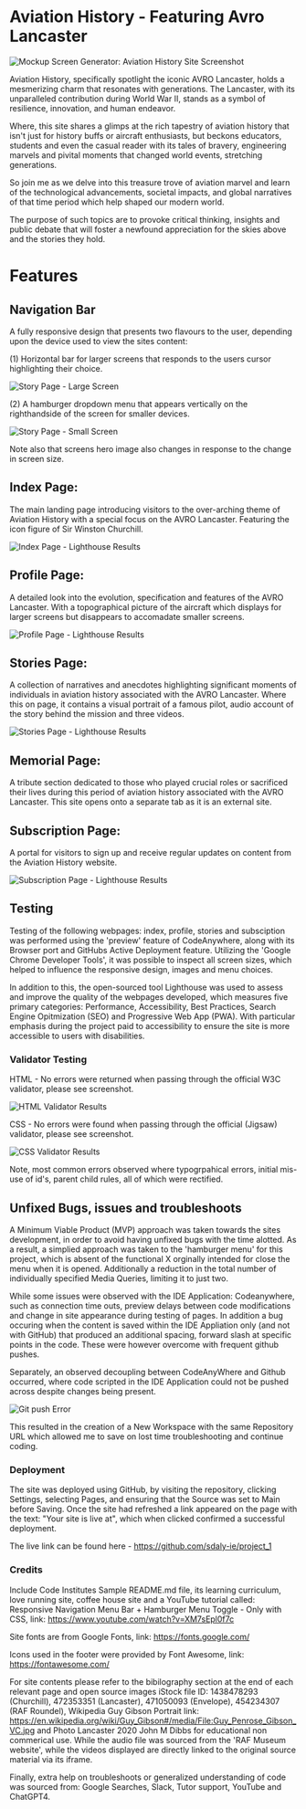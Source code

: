 # Aviation History - Featuring Avro Lancaster

![Mockup Screen Generator: Aviation History Site Screenshot](assets/images/responsive.jpg)

Aviation History, specifically spotlight the iconic AVRO Lancaster, holds a mesmerizing charm that resonates with generations. The Lancaster, with its unparalleled contribution during World War II, stands as a symbol of resilience, innovation, and human endeavor.

Where, this site shares a glimps at the rich tapestry of aviation history that isn't just for history buffs or aircraft enthusiasts, but beckons educators, students and even the casual reader with its tales of bravery, engineering marvels and pivital moments that changed world events, stretching generations.

So join me as we delve into this treasure trove of aviation marvel and learn of the technological advancements, societal impacts, and global narratives of that time period which help shaped our modern world.

The purpose of such topics are to provoke critical thinking, insights and public debate that will foster a newfound appreciation for the skies above and the stories they hold.

# Features

## Navigation Bar
A fully responsive design that presents two flavours to the user, depending upon the device used to view the sites content:

(1) Horizontal bar for larger screens that responds to the users cursor highlighting their choice.

![Story Page - Large Screen](assets/images/large-screen.jpg)

(2) A hamburger dropdown menu that appears vertically on the righthandside of the screen for smaller devices.

![Story Page - Small Screen](assets/images/small-screen.jpg)

Note also that screens hero image also changes in response to the change in screen size.
 
## Index Page: 
The main landing page introducing visitors to the over-arching theme of Aviation History with a special focus on the AVRO Lancaster. Featuring the icon figure of Sir Winston Churchill.

![Index Page - Lighthouse Results](assets/images/lighthouse-index.jpg)


## Profile Page: 
A detailed look into the evolution, specification and features of the AVRO Lancaster. With a topographical picture of the aircraft which displays for larger screens but disappears to accomadate smaller screens.

![Profile Page - Lighthouse Results](assets/images/lighthouse-profile.jpg)


## Stories Page: 
A collection of narratives and anecdotes highlighting significant moments of individuals in aviation history associated with the AVRO Lancaster. Where this on page, it contains a visual portrait of a famous pilot, audio account of the story behind the mission and three videos.

![Stories Page - Lighthouse Results](assets/images/lighthouse-stories.jpg)


## Memorial Page: 
A tribute section dedicated to those who played crucial roles or sacrificed their lives during this period of aviation history associated with the AVRO Lancaster. This site opens onto a separate tab as it is an external site.


## Subscription Page:
A portal for visitors to sign up and receive regular updates on content from the Aviation History website.

![Subscription Page - Lighthouse Results](assets/images/lighthouse-subscribe.jpg)


## Testing

Testing of the following webpages: index, profile, stories and subsciption was performed using the 'preview' feature of CodeAnywhere, along with its Browser port and GitHubs Active Deployment feature. Utilizing the 'Google Chrome Developer Tools', it was possible to inspect all screen sizes, which helped to influence the responsive design, images and menu choices. 

In addition to this, the open-sourced tool Lighthouse was used to assess and improve the quality of the webpages developed, which measures five primary categories: Performance, Accessibility, Best Practices, Search Engine Opitmization (SEO) and Progressive Web App (PWA). With particular emphasis during the project paid to accessibility to ensure the site is more accessible to users with disabilities.

### Validator Testing
HTML - No errors were returned when passing through the official W3C validator, please see screenshot.

![HTML Validator Results](assets/images/html-validation.gif)

CSS - No errors were found when passing through the official (Jigsaw) validator, please see screenshot.

![CSS Validator Results](assets/images/css-validation.jpg)

Note, most common errors observed where typogrpahical errors, initial mis-use of id's, parent child rules, all of which were rectified.

## Unfixed Bugs, issues and troubleshoots

A Minimum Viable Product (MVP) approach was taken towards the sites development, in order to avoid having unfixed bugs with the time alotted. As a result, a simplied approach was taken to the 'hamburger menu' for this project, which is absent of the functional X orginally intended for close the menu when it is opened. Additionally a reduction in the total number of individually specified Media Queries, limiting it to just two.

While some issues were observed with the IDE Application: Codeanywhere, such as connection time outs, preview delays between code modifications and change in site appearance during testing of pages. In addition a bug occuring when the content is saved within the IDE Appliation only (and not with GitHub) that produced an additional spacing, forward slash at specific points in the code. These were however overcome with frequent github pushes.

Separately, an observed decoupling between CodeAnyWhere and Github occurred, where code scripted in the IDE Application could not be pushed across despite changes being present.

![Git push Error](assets/images/git-error.png)

This resulted in the creation of a New Workspace with the same Repository URL which allowed me to save on lost time troubleshooting and continue coding.

 
### Deployment

The site was deployed using GitHub, by visiting the repository, clicking Settings, selecting Pages, and ensuring that the Source was set to Main before Saving. Once the site had refreshed a link appeared on the page with the text: "Your site is live at", which when clicked confirmed a successful deployment.

The live link can be found here - <https://github.com/sdaly-ie/project_1>


### Credits

Include Code Institutes Sample README.md file, its learning curriculum, love running site, coffee house site and a YouTube tutorial called: Responsive Navigation Menu Bar + Hamburger Menu Toggle - Only with CSS, link: <https://www.youtube.com/watch?v=XM7sEpl0f7c>

Site fonts are from Google Fonts, link: <https://fonts.google.com/>

Icons used in the footer were provided by Font Awesome, link: <https://fontawesome.com/>

For site contents please refer to the bibilography section at the end of each relevant page and open source images iStock file ID: 1438478293 (Churchill), 472353351 (Lancaster), 471050093 (Envelope), 454234307 (RAF Roundel), Wikipedia Guy Gibson Portrait link: <https://en.wikipedia.org/wiki/Guy_Gibson#/media/File:Guy_Penrose_Gibson_VC.jpg> and Photo Lancaster 2020 John M Dibbs for educational non commerical use. While the audio file was sourced from the 'RAF Museum website', while the videos displayed are directly linked to the original source material via its iframe.

Finally, extra help on troubleshoots or generalized understanding of code was sourced from: Google Searches, Slack, Tutor support, YouTube and ChatGPT4.
